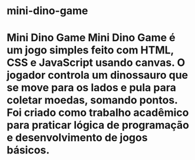 # mini-dino-game
# Mini Dino Game  Mini Dino Game é um jogo simples feito com HTML, CSS e JavaScript usando canvas. O jogador controla um dinossauro que se move para os lados e pula para coletar moedas, somando pontos. Foi criado como trabalho acadêmico para praticar lógica de programação e desenvolvimento de jogos básicos.
